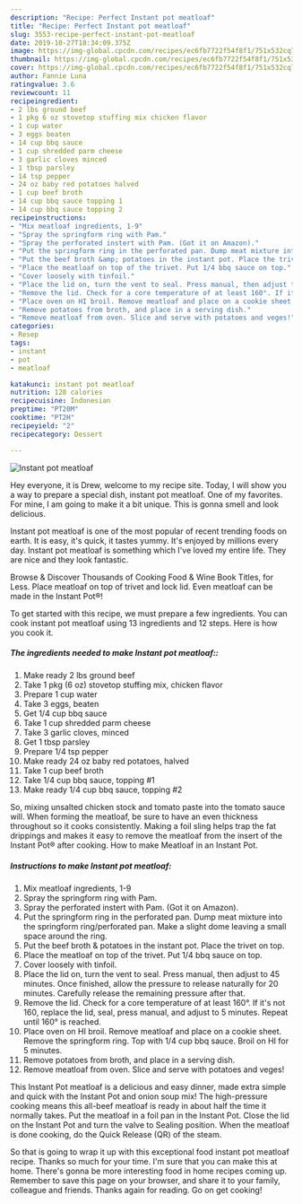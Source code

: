 ```yaml
---
description: "Recipe: Perfect Instant pot meatloaf"
title: "Recipe: Perfect Instant pot meatloaf"
slug: 3553-recipe-perfect-instant-pot-meatloaf
date: 2019-10-27T18:34:09.375Z
image: https://img-global.cpcdn.com/recipes/ec6fb7722f54f8f1/751x532cq70/instant-pot-meatloaf-recipe-main-photo.jpg
thumbnail: https://img-global.cpcdn.com/recipes/ec6fb7722f54f8f1/751x532cq70/instant-pot-meatloaf-recipe-main-photo.jpg
cover: https://img-global.cpcdn.com/recipes/ec6fb7722f54f8f1/751x532cq70/instant-pot-meatloaf-recipe-main-photo.jpg
author: Fannie Luna
ratingvalue: 3.6
reviewcount: 11
recipeingredient:
- 2 lbs ground beef
- 1 pkg 6 oz stovetop stuffing mix chicken flavor
- 1 cup water
- 3 eggs beaten
- 14 cup bbq sauce
- 1 cup shredded parm cheese
- 3 garlic cloves minced
- 1 tbsp parsley
- 14 tsp pepper
- 24 oz baby red potatoes halved
- 1 cup beef broth
- 14 cup bbq sauce topping 1
- 14 cup bbq sauce topping 2
recipeinstructions:
- "Mix meatloaf ingredients, 1-9"
- "Spray the springform ring with Pam."
- "Spray the perforated instert with Pam. (Got it on Amazon)."
- "Put the springform ring in the perforated pan. Dump meat mixture into the springform ring/perforated pan. Make a slight dome leaving a small space around the ring."
- "Put the beef broth &amp; potatoes in the instant pot. Place the trivet on top."
- "Place the meatloaf on top of the trivet. Put 1/4 bbq sauce on top."
- "Cover loosely with tinfoil."
- "Place the lid on, turn the vent to seal. Press manual, then adjust to 45 minutes. Once finished, allow the pressure to release naturally for 20 minutes. Carefully release the remaining pressure after that."
- "Remove the lid. Check for a core temperature of at least 160°. If it&#39;s not 160, replace the lid, seal, press manual, and adjust to 5 minutes. Repeat until 160° is reached."
- "Place oven on HI broil. Remove meatloaf and place on a cookie sheet. Remove the springform ring. Top with 1/4 cup bbq sauce. Broil on HI for 5 minutes."
- "Remove potatoes from broth, and place in a serving dish."
- "Remove meatloaf from oven. Slice and serve with potatoes and veges!"
categories:
- Resep
tags:
- instant
- pot
- meatloaf

katakunci: instant pot meatloaf
nutrition: 128 calories
recipecuisine: Indonesian
preptime: "PT20M"
cooktime: "PT2H"
recipeyield: "2"
recipecategory: Dessert

---
```



![Instant pot meatloaf](https://img-global.cpcdn.com/recipes/ec6fb7722f54f8f1/751x532cq70/instant-pot-meatloaf-recipe-main-photo.jpg)

Hey everyone, it is Drew, welcome to my recipe site. Today, I will show you a way to prepare a special dish, instant pot meatloaf. One of my favorites. For mine, I am going to make it a bit unique. This is gonna smell and look delicious.

Instant pot meatloaf is one of the most popular of recent trending foods on earth. It is easy, it's quick, it tastes yummy. It's enjoyed by millions every day. Instant pot meatloaf is something which I've loved my entire life. They are nice and they look fantastic.

Browse &amp; Discover Thousands of Cooking Food &amp; Wine Book Titles, for Less. Place meatloaf on top of trivet and lock lid. Even meatloaf can be made in the Instant Pot®!


To get started with this recipe, we must prepare a few ingredients. You can cook instant pot meatloaf using 13 ingredients and 12 steps. Here is how you cook it.

##### The ingredients needed to make Instant pot meatloaf::

1. Make ready 2 lbs ground beef
1. Take 1 pkg (6 oz) stovetop stuffing mix, chicken flavor
1. Prepare 1 cup water
1. Take 3 eggs, beaten
1. Get 1/4 cup bbq sauce
1. Take 1 cup shredded parm cheese
1. Take 3 garlic cloves, minced
1. Get 1 tbsp parsley
1. Prepare 1/4 tsp pepper
1. Make ready 24 oz baby red potatoes, halved
1. Take 1 cup beef broth
1. Take 1/4 cup bbq sauce, topping #1
1. Make ready 1/4 cup bbq sauce, topping #2


So, mixing unsalted chicken stock and tomato paste into the tomato sauce will. When forming the meatloaf, be sure to have an even thickness throughout so it cooks consistently. Making a foil sling helps trap the fat drippings and makes it easy to remove the meatloaf from the insert of the Instant Pot® after cooking. How to make Meatloaf in an Instant Pot. 

##### Instructions to make Instant pot meatloaf:

1. Mix meatloaf ingredients, 1-9
1. Spray the springform ring with Pam.
1. Spray the perforated instert with Pam. (Got it on Amazon).
1. Put the springform ring in the perforated pan. Dump meat mixture into the springform ring/perforated pan. Make a slight dome leaving a small space around the ring.
1. Put the beef broth &amp; potatoes in the instant pot. Place the trivet on top.
1. Place the meatloaf on top of the trivet. Put 1/4 bbq sauce on top.
1. Cover loosely with tinfoil.
1. Place the lid on, turn the vent to seal. Press manual, then adjust to 45 minutes. Once finished, allow the pressure to release naturally for 20 minutes. Carefully release the remaining pressure after that.
1. Remove the lid. Check for a core temperature of at least 160°. If it&#39;s not 160, replace the lid, seal, press manual, and adjust to 5 minutes. Repeat until 160° is reached.
1. Place oven on HI broil. Remove meatloaf and place on a cookie sheet. Remove the springform ring. Top with 1/4 cup bbq sauce. Broil on HI for 5 minutes.
1. Remove potatoes from broth, and place in a serving dish.
1. Remove meatloaf from oven. Slice and serve with potatoes and veges!


This Instant Pot meatloaf is a delicious and easy dinner, made extra simple and quick with the Instant Pot and onion soup mix! The high-pressure cooking means this all-beef meatloaf is ready in about half the time it normally takes. Put the meatloaf in a foil pan in the Instant Pot. Close the lid on the Instant Pot and turn the valve to Sealing position. When the meatloaf is done cooking, do the Quick Release (QR) of the steam. 

So that is going to wrap it up with this exceptional food instant pot meatloaf recipe. Thanks so much for your time. I'm sure that you can make this at home. There's gonna be more interesting food in home recipes coming up. Remember to save this page on your browser, and share it to your family, colleague and friends. Thanks again for reading. Go on get cooking!

